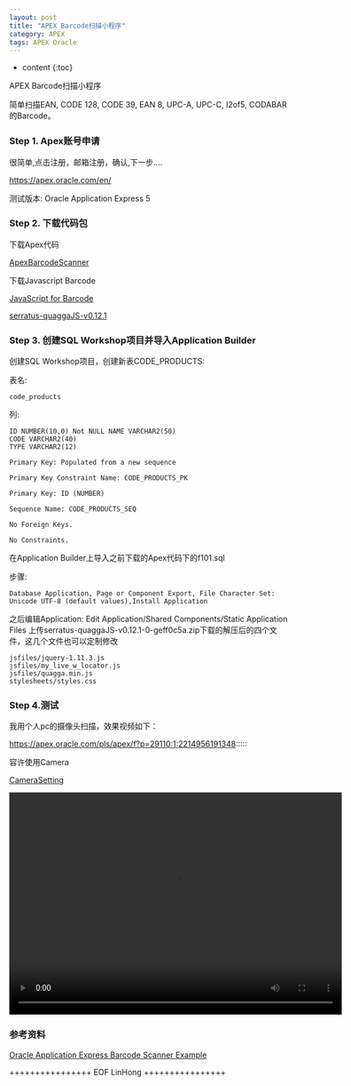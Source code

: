 ```yaml
---
layout: post
title: "APEX Barcode扫描小程序"
category: APEX
tags: APEX Oracle
---
```


* content
{:toc}


APEX Barcode扫描小程序

简单扫描EAN, CODE 128, CODE 39, EAN 8, UPC-A, UPC-C, I2of5, CODABAR的Barcode。





### Step 1. Apex账号申请

很简单,点击注册，邮箱注册，确认,下一步....

https://apex.oracle.com/en/

测试版本:  Oracle Application Express 5

### Step 2. 下载代码包
 

下载Apex代码

[ApexBarcodeScanner](/files/Oracle/Apex/ApexBarcodeScanner.zip)

下载Javascript Barcode

[JavaScript for Barcode](https://serratus.github.io/quaggaJS/)
 
[serratus-quaggaJS-v0.12.1](/files/Oracle/Apex/serratus-quaggaJS-v0.12.1-0-geff0c5a.zip)
 

### Step 3. 创建SQL Workshop项目并导入Application Builder

创建SQL Workshop项目，创建新表CODE_PRODUCTS:

表名:
	
	code_products

列:

	ID NUMBER(10,0) Not NULL NAME VARCHAR2(50)
	CODE VARCHAR2(40)
	TYPE VARCHAR2(12)
	
	Primary Key: Populated from a new sequence

	Primary Key Constraint Name: CODE_PRODUCTS_PK

	Primary Key: ID (NUMBER)

	Sequence Name: CODE_PRODUCTS_SEQ

	No Foreign Keys.

	No Constraints.
 
在Application Builder上导入之前下载的Apex代码下的<font face=“#9932CC”>f101.sql </font>

步骤:

	Database Application, Page or Component Export, File Character Set: Unicode UTF-8 (default values),Install Application
 
之后编辑Application: Edit Application/Shared Components/Static Application Files 上传serratus-quaggaJS-v0.12.1-0-geff0c5a.zip下载的解压后的四个文件，这几个文件也可以定制修改

	jsfiles/jquery-1.11.3.js
	jsfiles/my_live_w_locator.js
	jsfiles/quagga.min.js	
	stylesheets/styles.css


### Step 4.测试
 
我用个人pc的摄像头扫描，效果视频如下： 

https://apex.oracle.com/pls/apex/f?p=29110:1:2214956191348:::::

容许使用Camera

[CameraSetting](/files/Apex/Camera_setting.png)



<video width="600" height="400" controls>
<source src="http://www.bigdatalyn.com/files/Apex/Barcode/BarCode.mp4">
</video>


### 参考资料

[Oracle Application Express Barcode Scanner Example](https://community.oracle.com/people/Valentin+Leonard+Tabacaru+-Oracle/blog/2017/12/05/oracle-application-express-barcode-scanner-example?customTheme=ougc)


++++++++++++++++ EOF LinHong ++++++++++++++++	